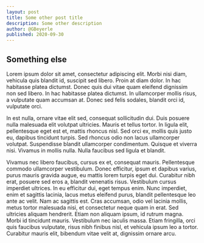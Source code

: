 ```yaml
---
layout: post
title: Some other post title
description: Some other description
author: @GBeyerle
published: 2020-09-30
---
```

## Something else

Lorem ipsum dolor sit amet, consectetur adipiscing elit. Morbi nisi diam, vehicula quis blandit id, suscipit sed libero. Proin at diam dolor. In hac habitasse platea dictumst. Donec quis dui vitae quam eleifend dignissim non sed libero. In hac habitasse platea dictumst. In ullamcorper mollis risus, a vulputate quam accumsan at. Donec sed felis sodales, blandit orci id, vulputate orci.

<!--more-->

In est nulla, ornare vitae elit sed, consequat sollicitudin dui. Duis posuere nulla malesuada elit volutpat ultricies. Mauris et tellus tortor. In ligula elit, pellentesque eget est et, mattis rhoncus nisl. Sed orci ex, mollis quis justo eu, dapibus tincidunt turpis. Sed rhoncus odio non lacus ullamcorper volutpat. Suspendisse blandit ullamcorper condimentum. Quisque et viverra nisi. Vivamus in mollis nulla. Nulla faucibus sed ligula et blandit.

Vivamus nec libero faucibus, cursus ex et, consequat mauris. Pellentesque commodo ullamcorper vestibulum. Donec efficitur, ipsum et dapibus varius, purus mauris gravida augue, eu mattis lorem turpis eget dui. Curabitur nibh erat, posuere sed eros a, blandit venenatis risus. Vestibulum cursus imperdiet ultrices. In eu efficitur dui, eget tempus enim. Nunc imperdiet, enim et sagittis lacinia, lacus metus eleifend purus, blandit pellentesque leo ante ac velit. Nam ac sagittis est. Cras accumsan, odio vel lacinia mollis, metus tortor malesuada nisi, et consectetur neque quam in erat. Sed ultricies aliquam hendrerit. Etiam non aliquam ipsum, id rutrum magna. Morbi id tincidunt mauris. Vestibulum nec iaculis massa. Etiam fringilla, orci quis faucibus vulputate, risus nibh finibus nisl, et vehicula ipsum leo a tortor. Curabitur mauris elit, bibendum vitae velit at, dignissim ornare arcu.
